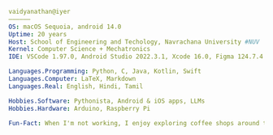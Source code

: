 ```yml
vaidyanathan@iyer
——————
OS: macOS Sequoia, android 14.0
Uptime: 20 years
Host: School of Engineering and Techology, Navrachana University #NUV
Kernel: Computer Science + Mechatronics
IDE: VSCode 1.97.0, Android Studio 2022.3.1, Xcode 16.0, Figma 124.7.4

Languages.Programming: Python, C, Java, Kotlin, Swift
Languages.Computer: LaTeX, Markdown
Languages.Real: English, Hindi, Tamil

Hobbies.Software: Pythonista, Android & iOS apps, LLMs
Hobbies.Hardware: Arduino, Raspberry Pi

Fun-Fact: When I'm not working, I enjoy exploring coffee shops around the city! ☕
```

<!---
vaidyanathaniyer/vaidyanathaniyer is a ✨ special ✨ repository because its `README.md` (this file) appears on your GitHub profile.
You can click the Preview link to take a look at your changes.
--->
